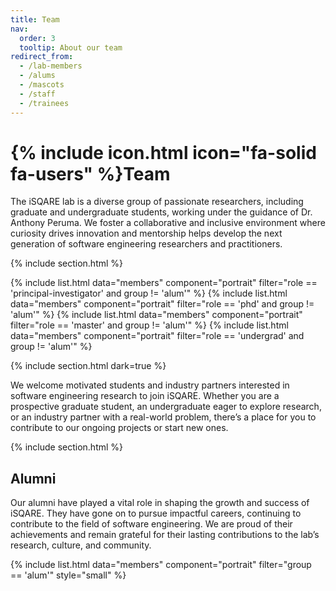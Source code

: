 ```yaml
---
title: Team
nav:
  order: 3
  tooltip: About our team
redirect_from:
  - /lab-members
  - /alums
  - /mascots
  - /staff
  - /trainees
---
```


# {% include icon.html icon="fa-solid fa-users" %}Team

The iSQARE lab is a diverse group of passionate researchers, including graduate and undergraduate students, working under the guidance of Dr. Anthony Peruma. We foster a collaborative and inclusive environment where curiosity drives innovation and mentorship helps develop the next generation of software engineering researchers and practitioners.

{% include section.html %}

{% include list.html data="members" component="portrait" filter="role == 'principal-investigator' and group != 'alum'" %}
{% include list.html data="members" component="portrait" filter="role == 'phd' and group != 'alum'" %}
{% include list.html data="members" component="portrait" filter="role == 'master' and group != 'alum'" %}
{% include list.html data="members" component="portrait" filter="role == 'undergrad' and group != 'alum'" %}

{% include section.html dark=true %}

We welcome motivated students and industry partners interested in software engineering research to join iSQARE. Whether you are a prospective graduate student, an undergraduate eager to explore research, or an industry partner with a real-world problem, there’s a place for you to contribute to our ongoing projects or start new ones.


{% include section.html %}

## Alumni

Our alumni have played a vital role in shaping the growth and success of iSQARE. They have gone on to pursue impactful careers, continuing to contribute to the field of software engineering. We are proud of their achievements and remain grateful for their lasting contributions to the lab’s research, culture, and community.

{% include list.html data="members" component="portrait" filter="group == 'alum'" style="small" %}

<!--
{% include section.html %}

{% capture content %}

{% include figure.html image="images/photo.jpg" %}
{% include figure.html image="images/photo.jpg" %}
{% include figure.html image="images/photo.jpg" %}

{% endcapture %}

{% include grid.html style="square" content=content %}
-->
